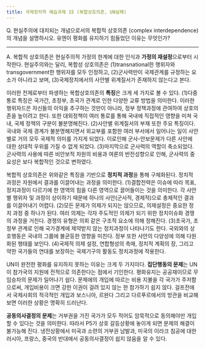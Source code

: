 ```yaml
---
title: 국제정치학 예습과제 15 (복합상호의존, UN실패)
---
```


Q. 현실주의에 대치되는 개념으로서의 복합적 상호의존 (complex interdependence)의 개념을 설명하시오. 유엔이 평화를 유지하기 힘들었던 이유는 무엇인가?

---

A. 복합적 상호의존은 현실주의적 가정의 한계에 대한 인식과 **가정의 재설정**으로부터 시작한다. 현실주의와는 달리, 복합성 상호의존은 (1)transnational한 행위자와 transgovernment한 행위자를 모두 인정하고, (2)군사력만이 국제관계를 규정하는 요소가 아니라고 보며, (3)국제정치에서의 사안별 위계질서가 존재하지 않는다고 본다.

이러한 전제로부터 파생하는 복합상호의존의 **특징**은 크게 세 가지로 볼 수 있다. (1)다중 통로 특징은 국가간, 초정부, 초국가 관계로 인한 다양한 교류 방법을 의미한다. 이러한 행위자드은 자신들의 이익을 추구하는 것만이 아니라, 정부 정책과정에 관여하여 상호의존을 높이려고 한다. 또한 대외정책이 여러 통로를 통해 국내에 직접적인 영향을 미쳐 국내, 국제 정책의 구분이 불분명해진다. (2)사안별 위계질서의 부재 또한 주요 특징이다. 국내와 국제 경계가 불분명해지면서 외교부를 포함한 여러 부서에서 일어나는 일이 사안별로 거의 모두 국제적 의미를 가지게 되었다. 이로인해 군사-안보문제가 다른 사안에 대한 상대적 우위를 가질 수 없게 되었다. (3)마지막으로 군사력의 역할이 축소되었다. 군사력의 사용에 따른 비안보적 차원의 비용과 여론의 반전성향으로 인해, 군사력의 중요성은 보다 복합적인 것으로 변하였다.

복합적 상호의존은 위와같은 특징을 기반으로 **정치적 과정**을 통해 구체화된다. 정치적 과정은 자원에서 결과를 이끌어내는 과정을 의미한다. (1)결합전략은 이슈에 따라 목표, 정치과정이 다르기에 한 영역의 힘을 다른 영역으로 끌어들이는 것을 의미한다. 각 사안별 행위자 및 과정이 상이하기 때문에 하나의 사안(군사적, 경제적)으로 총체적인 결과를 이끌어내기 어렵다. (2)모든 문제가 의제가 되지는 않으므로, 의제설정은 중요한 정치 과정 중 하나가 된다. 여러 의제는 각자 주도적인 의제가 되기 위한 정치이슈화 경쟁의 과정을 거친다. 경쟁의 유형은 의회 같은 구조적 요소에 의해 정해진다. (3)초국가, 초정부 관계로 인해 국가경계에 제약받지 않는 정치과정이 나타나기도 한다. 국외와의 상호행동은 국내의 그룹에 불균등한 영향을 미친다. 정부 또한 사안의 다양성에 의해 다원화된 행태를 보인다. (4)국제적 의제 설정, 연합형성의 촉매, 정치적 계획의 장, 그리고 약한 국가들의 연대를 보장하는 국제기구의 활동도 정치과정에 작용한다.

UN이 완전한 평화를 유지하지 못하는 이유는 크게 두 가지이다. **집단행동의 문제**는 UN이 참가국의 지원에 전적으로 의존한다는 점에서 기인한다. 평화유지는 공공재이므로 무임승차의 문제가 일어나기 쉽다. 문제에의 개입에 따르는 비용 지불을 각 국가가 주저함으로써, 개입비용이 크면 강한 이권이 걸려 있지 않는 한 참가하기 쉽지 않다. 걸프전에서 국제사회의 적극적인 개입과 보스니아, 르완다 그리고 다르푸르에서의 방관을 비교해보면 이러한 상황은 명확히 드러난다.

**공동의사결정의 문제**는 거부권을 가진 국가가 모두 적어도 암묵적으로 동의해야만 개입할 수 있다는 것을 의미한다. 따라서 P5가 상호 갈등상황에 놓이게 되면 문제의 해결이 불가능해 진다. 냉전상황에서 미국과 소련의 거부권 남발과, 미국의 이라크 침공에 대한 러시아, 프랑스, 중국의 반대에서 공동의사결정이 쉽지 않음을 알 수 있다.
